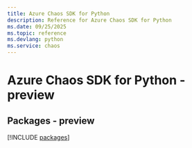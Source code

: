 ```yaml
---
title: Azure Chaos SDK for Python
description: Reference for Azure Chaos SDK for Python
ms.date: 09/25/2025
ms.topic: reference
ms.devlang: python
ms.service: chaos
---
```

# Azure Chaos SDK for Python - preview
## Packages - preview
[!INCLUDE [packages](chaos-index.md)]